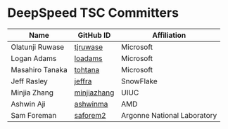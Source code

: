 # DeepSpeed TSC Committers #

| Name | GitHub ID | Affiliation
|--- | ---- | --- |
| Olatunji Ruwase | [tjruwase](https://github.com/tjruwase)     | Microsoft |
| Logan Adams     | [loadams](https://github.com/loadams)      | Microsoft |
| Masahiro Tanaka | [tohtana](https://github.com/tohtana)      | Microsoft |
| Jeff Rasley     | [jeffra](https://github.com/jeffra)       | SnowFlake  |
| Minjia Zhang    | [minjiazhang](https://github.com/minjiazhang)  | UIUC  |
| Ashwin Aji      | [ashwinma](https://github.com/ashwinma)        | AMD   |
| Sam Foreman     | [saforem2](https://github.com/saforem2)        | Argonne National Laboratory |
